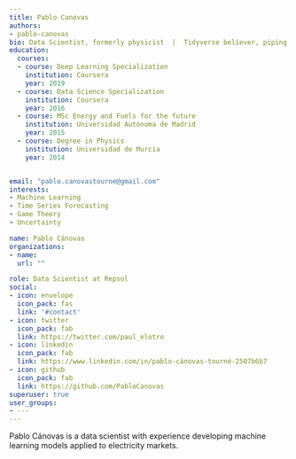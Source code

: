 ```yaml
---
title: Pablo Canovas
authors:
- pablo-canovas
bio: Data Scientist, formerly physicist  |  Tidyverse believer, piping life  |  Hanging out at TypeThePipe
education:
  courses:
  - course: Deep Learning Specialization
    institution: Coursera 
    year: 2019
  - course: Data Science Specialization
    institution: Coursera 
    year: 2016
  - course: MSc Energy and Fuels for the future
    institution: Universidad Autónoma de Madrid 
    year: 2015
  - course: Degree in Physics
    institution: Universidad de Murcia
    year: 2014


email: "pablo.canovastourne@gmail.com"
interests:
- Machine Learning
- Time Series Forecasting
- Game Theory
- Uncertainty

name: Pablo Cánovas 
organizations:
- name:  
  url: ""

role: Data Scientist at Repsol
social:
- icon: envelope
  icon_pack: fas
  link: '#contact'
- icon: twitter
  icon_pack: fab
  link: https://twitter.com/paul_elotro
- icon: linkedin
  icon_pack: fab
  link: https://www.linkedin.com/in/pablo-cánovas-tourné-2507b6b7
- icon: github
  icon_pack: fab
  link: https://github.com/PabloCanovas
superuser: true
user_groups:
- ---
---
```


Pablo Cánovas is a data scientist with experience developing machine learning models applied to electricity markets.
 
